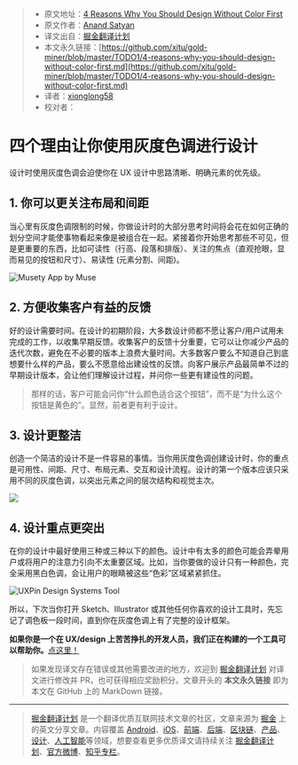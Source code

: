 > * 原文地址：[4 Reasons Why You Should Design Without Color First](https://medium.com/devsdesign/4-reasons-why-you-should-design-without-color-first-c0e38180f689)
> * 原文作者：[Anand Satyan](https://medium.com/@anandsatyan)
> * 译文出自：[掘金翻译计划](https://github.com/xitu/gold-miner)
> * 本文永久链接：[https://github.com/xitu/gold-miner/blob/master/TODO1/4-reasons-why-you-should-design-without-color-first.md](https://github.com/xitu/gold-miner/blob/master/TODO1/4-reasons-why-you-should-design-without-color-first.md)
> * 译者：[xionglong58](https://github.com/xionglong58)
> * 校对者：

# 四个理由让你使用灰度色调进行设计

设计时使用灰度色调会迫使你在 UX 设计中思路清晰、明确元素的优先级。

## 1. 你可以更关注布局和间距

当心里有灰度色调限制的时候，你做设计时的大部分思考时间将会花在如何正确的划分空间才能使事物看起来像是被组合在一起。紧接着你开始思考那些不可见，但是更重要的东西，比如可读性（行高、段落和排版）、关注的焦点（直观抢眼，显而易见的按钮和尺寸）、易读性 (元素分割、间距)。

![Musety App by [Muse](https://dribbble.com/siyumiao)](https://cdn-images-1.medium.com/max/2000/0*q2R1nr4jd9NpW3E1.png)

## 2. 方便收集客户有益的反馈

好的设计需要时间。在设计的初期阶段，大多数设计师都不愿让客户/用户试用未完成的工作，以收集早期反馈。收集客户的反馈十分重要，它可以让你减少产品的迭代次数，避免在不必要的版本上浪费大量时间。大多数客户要么不知道自己到底想要什么样的产品，要么不愿意给出建设性的反馈。向客户展示产品最简单不过的早期设计版本，会让他们理解设计过程，并问你一些更有建设性的问题。

> 那样的话，客户可能会问你“什么颜色适合这个按钮”，而不是“为什么这个按钮是黄色的”。显然，前者更有利于设计。

## 3. 设计更整洁

创造一个简洁的设计不是一件容易的事情。当你用灰度色调创建设计时，你的重点是可用性、间距、尺寸、布局元素、交互和设计流程。设计的第一个版本应该只采用不同的灰度色调，以突出元素之间的层次结构和视觉主次。

![](https://cdn-images-1.medium.com/max/2000/0*6BGjoJRHoqxYay2d.png)

## 4. 设计重点更突出

在你的设计中最好使用三种或三种以下的颜色。设计中有太多的颜色可能会弄晕用户或将用户的注意力引向不太重要区域。比如，当你要做的设计只有一种颜色，完全采用黑白色调，会让用户的眼睛被这些“色彩”区域紧紧抓住。

![UXPin Design Systems Tool](https://cdn-images-1.medium.com/max/2000/0*hxW3pxZK3PRE-XVE.jpg)

所以，下次当你打开 Sketch、Illustrator 或其他任何你喜欢的设计工具时，先忘记了调色板一段时间，直到你在灰度色调上有了完整的设计框架。

**如果你是一个在 UX/design 上苦苦挣扎的开发人员，我们正在构建的一个工具可以帮助你。**[点这里！](https://devs.design)

> 如果发现译文存在错误或其他需要改进的地方，欢迎到 [掘金翻译计划](https://github.com/xitu/gold-miner) 对译文进行修改并 PR，也可获得相应奖励积分。文章开头的 **本文永久链接** 即为本文在 GitHub 上的 MarkDown 链接。

---

> [掘金翻译计划](https://github.com/xitu/gold-miner) 是一个翻译优质互联网技术文章的社区，文章来源为 [掘金](https://juejin.im) 上的英文分享文章。内容覆盖 [Android](https://github.com/xitu/gold-miner#android)、[iOS](https://github.com/xitu/gold-miner#ios)、[前端](https://github.com/xitu/gold-miner#前端)、[后端](https://github.com/xitu/gold-miner#后端)、[区块链](https://github.com/xitu/gold-miner#区块链)、[产品](https://github.com/xitu/gold-miner#产品)、[设计](https://github.com/xitu/gold-miner#设计)、[人工智能](https://github.com/xitu/gold-miner#人工智能)等领域，想要查看更多优质译文请持续关注 [掘金翻译计划](https://github.com/xitu/gold-miner)、[官方微博](http://weibo.com/juejinfanyi)、[知乎专栏](https://zhuanlan.zhihu.com/juejinfanyi)。
